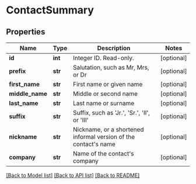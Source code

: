 # ContactSummary

## Properties
Name | Type | Description | Notes
------------ | ------------- | ------------- | -------------
**id** | **int** | Integer ID. Read-only. | [optional] 
**prefix** | **str** | Salutation, such as Mr, Mrs, or Dr | [optional] 
**first_name** | **str** | First name or given name | [optional] 
**middle_name** | **str** | Middle or second name | [optional] 
**last_name** | **str** | Last name or surname | [optional] 
**suffix** | **str** | Suffix, such as &#39;Jr.&#39;, &#39;Sr.&#39;, &#39;II&#39;, or &#39;III&#39; | [optional] 
**nickname** | **str** | Nickname, or a shortened informal version of the contact&#39;s name | [optional] 
**company** | **str** | Name of the contact&#39;s company | [optional] 

[[Back to Model list]](../README.md#documentation-for-models) [[Back to API list]](../README.md#documentation-for-api-endpoints) [[Back to README]](../README.md)


